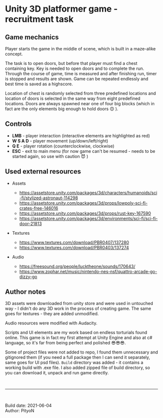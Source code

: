 # Unity 3D platformer game - recruitment task

## Game mechanics

Player starts the game in the middle of scene, which is built in a maze-alike concept. 

The task is to open doors, but before that player must find a chest containing key. Key is needed to open doors and to complete the run. Through the course of game, time is measured and after finishing run, timer is stopped and results are shown. Game can be repeated endlessly and best time is saved as a highscore. 

Location of chest is randomly selected from three predefined locations and location of doors is selected in the same way from eight predefined locations. Doors are always spawned near one of four big blocks (which in fact are the only elements big enough to hold doors :blush: ).

## Controls

* **LMB** - player interaction (interactive elements are highlighted as red)
* **W S A D** - player movement (up/down/left/right)
* **Q E** - player rotation (counterclockwise, clockwise)
* **ESC** - exit to main menu (for now game can't be resumed - needs to be started again, so use with caution :smiling_imp: )

## Used external resources

* Assets
    * https://assetstore.unity.com/packages/3d/characters/humanoids/sci-fi/stylized-astronaut-114298
    * https://assetstore.unity.com/packages/3d/props/lowpoly-sci-fi-crates-free-146016
    * https://assetstore.unity.com/packages/3d/props/rust-key-167590
    * https://assetstore.unity.com/packages/3d/environments/sci-fi/sci-fi-door-21813

* Textures

    * https://www.textures.com/download/PBR0407/137280
    * https://www.textures.com/download/PBR0403/137274

* Audio
    * https://freesound.org/people/lucktheone/sounds/170643/
    * https://www.zophar.net/music/nintendo-nes-nsf/quattro-arcade-go-dizzy-go

## Author notes

3D assets were downloaded from unity store and were used in untouched way - I didn't do any 3D work in the process of creating game. The same goes for textures - they are added unmodified.

Audio resources were modified with Audacity.

Scripts and UI elements are my work based on endless torturials found online. This game is in fact my first attempt at Unity Engine and also at c# language, so it's far from being perfect and polished :sunglasses::sunglasses::sunglasses:.

Some of project files were not added to repo, I found them unnecessary and gitignored them (if you need a full package then I can send it separately, same goes for UI psd files). `Build` directory was added - it contains a working build with .exe file. I also added zipped file of build directory, so you can download it, unpack and run game directly.

&nbsp;

---

&nbsp;

Build date: 2021-06-04  
Author: PityoN